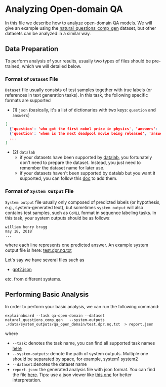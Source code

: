 # Analyzing Open-domain QA

In this file we describe how to analyze open-domain QA models.
We will give an example using the  [natural_questions_comp_gen](https://github.com/ExpressAI/DataLab/blob/main/datasets/natural_questions_comp_gen/natural_questions_comp_gen.py) dataset, but other datasets
can be analyzed in a similar way.

## Data Preparation

To perform analysis of your results, usually two types of files should be pre-trained, which we will
detailed below.

### Format of `Dataset` File
`Dataset` file usually consists of test samples together with true labels (or references in text generation
tasks). 
In this task, the following specific formats are supported 


* (1) `json` (basically, it's a list of dictionaries with two keys: `question` and `answers`)
```json
[
  {'question': 'who got the first nobel prize in physics', 'answers': ['Wilhelm Conrad Röntgen']},
  {'question': 'when is the next deadpool movie being released', 'answers': ['May 18 , 2018']},
  ...
]
```

* (2) `datalab`
    * if your datasets have been supported by [datalab](https://github.com/ExpressAI/DataLab/tree/main/datasets),
    you fortunately don't need to prepare the dataset. 
    Instead, you just need to remember the dataset name for later use.
    * if your datasets haven't been supported by datalab but you want it supported, you can follow this 
    [doc](https://github.com/ExpressAI/DataLab/blob/main/docs/SDK/add_new_datasets_into_sdk.md) to add them.


### Format of `System Output` File

`System output` file usually only composed of predicted labels (or hypothesis, e.g., system-generated text),
but sometimes `system output` will also contains test samples, such as `CoNLL` format in sequence labeling tasks.
In this task, your system outputs should be as follows:


```text
william henry bragg
may 18, 2018
...
```
where each line represents one predicted answer.
An example system output file is here: [test.dpr.nq.txt](https://github.com/neulab/ExplainaBoard/blob/add_customized_features_from_config/data/system_outputs/qa_open_domain/test.dpr.nq.txt)

 

Let's say we have several files such as 
* [gpt2.json](https://github.com/neulab/ExplainaBoard/blob/main/data/system_outputs/fig_qa/gpt2.json) 


etc. from different systems.


## Performing Basic Analysis

In order to perform your basic analysis, we can run the following command:

```shell
explainaboard --task qa-open-domain --dataset natural_questions_comp_gen   --system-outputs ./data/system_outputs/qa_open_domain/test.dpr.nq.txt  > report.json
```
where
* `--task`: denotes the task name, you can find all supported task names [here](https://github.com/neulab/ExplainaBoard/blob/main/docs/supported_tasks.md)
* `--system-outputs`: denote the path of system outputs. Multiple one should be 
  separated by space, for example, system1 system2
* `--dataset`:denotes the dataset name
* `report.json`: the generated analysis file with json format. You can find the file [here](https://github.com/ExpressAI/ExplainaBoard/blob/main/data/reports/report.json). Tips: use a json viewer
                  like [this one](http://jsonviewer.stack.hu/) for better interpretation.


